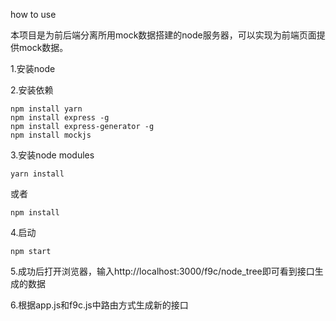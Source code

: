 how to use 

本项目是为前后端分离所用mock数据搭建的node服务器，可以实现为前端页面提供mock数据。

1.安装node

2.安装依赖

    npm install yarn
    npm install express -g
    npm install express-generator -g
    npm install mockjs

3.安装node modules

    yarn install  

或者

    npm install

4.启动

    npm start

5.成功后打开浏览器，输入http://localhost:3000/f9c/node_tree即可看到接口生成的数据

6.根据app.js和f9c.js中路由方式生成新的接口
